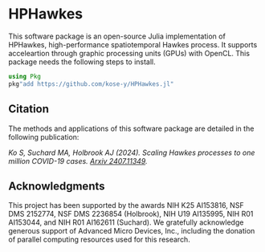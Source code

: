 # HPHawkes

This software package is an open-source Julia implementation of HPHawkes, high-performance spatiotemporal Hawkes process. It supports acceleartion through graphic processing units (GPUs) with OpenCL. This package needs the following steps to install.

```julia
using Pkg
pkg"add https://github.com/kose-y/HPHawkes.jl"
```

## Citation

The methods and applications of this software package are detailed in the following publication:

*Ko S, Suchard MA, Holbrook AJ (2024). Scaling Hawkes processes to one million COVID-19 cases. [Arxiv 2407.11349](https://arxiv.org/abs/2407.11349).*


## Acknowledgments

This project has been supported by the awards NIH K25 AI153816, NSF DMS 2152774, NSF DMS 2236854 (Holbrook), NIH U19 AI135995, NIH R01 AI153044, and NIH R01 AI162611 (Suchard). We gratefully acknowledge generous support of Advanced Micro Devices, Inc., including the donation of parallel computing resources used for this research.
